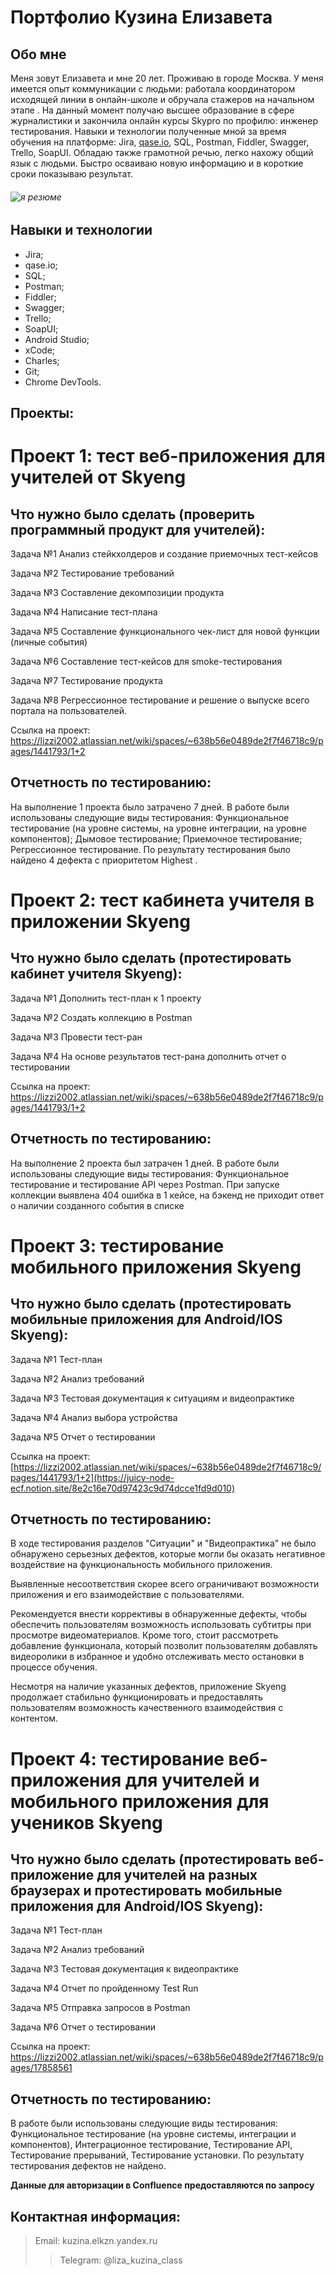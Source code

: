 # Портфолио Кузина Елизавета 

## **Обо мне** 

Меня зовут Елизавета и мне 20 лет. Проживаю в городе Москва. У меня имеется опыт коммуникации с людьми: работала координатором исходящей линии в онлайн-школе и обручала стажеров на начальном этапе . На данный момент получаю высшее образование в сфере журналистики и закончила онлайн курсы Skypro по профилю: инженер тестирования. Навыки и технологии полученные мной за время обучения на платформе: Jira, [qase.io](http://qase.io/), SQL, Postman, Fiddler, Swagger, Trello, SoapUI. Обладаю также грамотной речью, легко нахожу общий язык с людьми. Быстро осваиваю новую информацию и в короткие сроки показываю результат.
###### ![я резюме](https://github.com/KuzinaElizaveta/portfolio.md/assets/138160179/8adb0439-bc8e-45ec-9f8f-0f9382e59eb9)

## **Навыки и технологии**

- Jira;
- qase.io;
- SQL;
- Postman;
- Fiddler;
- Swagger;
- Trello;
- SoapUI;
- Android Studio;
- xCode;
- Charles;
- Git;
- Chrome DevTools.

## **Проекты:**

# Проект 1: тест веб-приложения для учителей от Skyeng

## **Что нужно было сделать (проверить программный продукт для учителей):**

Задача №1 Анализ стейкхолдеров и создание приемочных тест-кейсов

Задача №2 Тестирование требований

Задача №3 Составление декомпозиции продукта

Задача №4 Написание тест-плана

Задача №5 Составление функционального чек-лист для новой функции (личные события)

Задача №6 Составление тест-кейсов для smoke-тестирования

Задача №7 Тестирование продукта

Задача №8 Регрессионное тестирование и решение о выпуске всего портала на пользователей.

Ссылка на проект: https://lizzi2002.atlassian.net/wiki/spaces/~638b56e0489de2f7f46718c9/pages/1441793/1+2

## **Отчетность по тестированию:** 

На выполнение 1 проекта было затрачено 7 дней. В работе были использованы следующие виды тестирования: Функциональное тестирование (на уровне системы, на уровне интеграции, на уровне компонентов); Дымовое тестирование; Приемочное тестирование; Регрессионное тестирование. По результату тестирования было найдено 4 дефекта с приоритетом Highest . 

# Проект 2: тест кабинета учителя в приложении Skyeng

## **Что нужно было сделать (протестировать кабинет учителя Skyeng):**

Задача №1 Дополнить тест-план к 1 проекту 

Задача №2  Создать коллекцию в Postman

Задача №3 Провести тест-ран

Задача №4 На основе результатов тест-рана дополнить отчет о тестировании

Ссылка на проект: https://lizzi2002.atlassian.net/wiki/spaces/~638b56e0489de2f7f46718c9/pages/1441793/1+2

## **Отчетность по тестированию:** 

На выполнение 2 проекта был затрачен 1 дней. В работе были использованы следующие виды тестирования: Функциональное тестирование и тестирование API через Postman. При запуске коллекции выявлена 404 ошибка в 1 кейсе, на бэкенд не приходит ответ о наличии созданного события в списке

# Проект 3: тестирование мобильного приложения Skyeng 

## **Что нужно было сделать (протестировать мобильные приложения для Android/IOS Skyeng):**

Задача №1 Тест-план

Задача №2 Анализ требований 

Задача №3 Тестовая документация к ситуациям и видеопрактике 

Задача №4 Анализ выбора устройства

Задача №5 Отчет о тестировании

Ссылка на проект: [https://lizzi2002.atlassian.net/wiki/spaces/~638b56e0489de2f7f46718c9/pages/1441793/1+2](https://juicy-node-ecf.notion.site/8e2c16e70d97423c9d74dcce1fd9d010)

## **Отчетность по тестированию:** 

В ходе тестирования разделов "Ситуации" и "Видеопрактика" не было обнаружено серьезных дефектов, которые могли бы оказать негативное воздействие на функциональность мобильного приложения.

Выявленные несоответствия скорее всего ограничивают возможности приложения и его взаимодействие с пользователями.

Рекомендуется внести коррективы в обнаруженные дефекты, чтобы обеспечить пользователям возможность использовать субтитры при просмотре видеоматериалов. Кроме того, стоит рассмотреть добавление функционала, который позволит пользователям добавлять видеоролики в избранное и удобно отслеживать место остановки в процессе обучения.

Несмотря на наличие указанных дефектов, приложение Skyeng продолжает стабильно функционировать и предоставлять пользователям возможность качественного взаимодействия с контентом.

# Проект 4: тестирование веб-приложения для учителей и мобильного приложения для учеников Skyeng 

## **Что нужно было сделать (протестировать веб-приложение для учителей на разных браузерах и протестировать мобильные приложения для Android/IOS Skyeng):**

Задача №1 Тест-план

Задача №2 Анализ требований 

Задача №3 Тестовая документация к видеопрактике 

Задача №4 Отчет по пройденному Test Run

Задача №5 Отправка запросов в Postman 

Задача №6 Отчет о тестировании

Ссылка на проект: https://lizzi2002.atlassian.net/wiki/spaces/~638b56e0489de2f7f46718c9/pages/17858561
## **Отчетность по тестированию:** 

В работе были использованы следующие виды тестирования: Функциональное тестирование (на уровне системы, интеграции и компонентов), Интеграционное тестирование, Тестирование API, Тестирование прерываний, Тестирование установки. По результату тестирования дефектов не найдено.

**Данные для авторизации в Confluence предоставляются по запросу**

## **Контактная информация:**

> Email: kuzina.elkzn.yandex.ru
>> Telegram: @liza_kuzina_class



